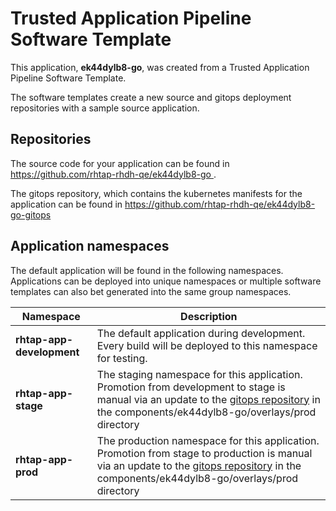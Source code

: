 # Trusted Application Pipeline Software Template

This application, **ek44dylb8-go**, was created from a Trusted Application Pipeline Software Template.

The software templates create a new source and gitops deployment repositories with a sample source application. 

## Repositories

The source code for your application can be found in [https://github.com/rhtap-rhdh-qe/ek44dylb8-go ](https://github.com/rhtap-rhdh-qe/ek44dylb8-go ).
 
The gitops repository, which contains the kubernetes manifests for the application can be found in 
[https://github.com/rhtap-rhdh-qe/ek44dylb8-go-gitops ](https://github.com/rhtap-rhdh-qe/ek44dylb8-go-gitops ) 

## Application namespaces 

The default application will be found in the following namespaces. Applications can be deployed into unique namespaces or multiple software templates can also bet generated into the same group namespaces.  

|  Namespace   |  Description   |  
| -------- | -------- |   
| **rhtap-app-development** | The default application during development. Every build will be deployed to this namespace for testing. | 
| **rhtap-app-stage** | The staging namespace for this application. Promotion from development to stage is manual via an update to the [gitops repository](https://github.com/rhtap-rhdh-qe/ek44dylb8-go-gitops ) in the components/ek44dylb8-go/overlays/prod directory |  
| **rhtap-app-prod** | The production namespace for this application. Promotion from stage to production is manual via an update to the [gitops repository](https://github.com/rhtap-rhdh-qe/ek44dylb8-go-gitops ) in the components/ek44dylb8-go/overlays/prod directory | 